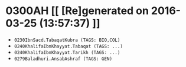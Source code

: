 # 0300AH [[ [Re]generated on 2016-03-25 (13:57:37) ]]

* `0230IbnSacd.TabaqatKubra (TAGS: BIO,COL)`
* `0240KhalifaIbnKhayyat.Tabaqat (TAGS: ...)`
* `0240KhalifaIbnKhayyat.Tarikh (TAGS: ...)`
* `0279Baladhuri.AnsabAshraf (TAGS: GEN)`
